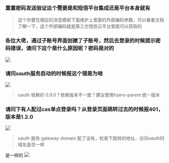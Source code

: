 ### 重置密码发送验证这个需要是和短信平台集成还是平台本身就有

>这个你要在相应的消息模板下面维护上里面的外部编码参数，可以看看文档了解一下，这个外部编码就是第三方短信云平台里面可以获取的


### 各位大佬，通过子账号界面创建了子账号，然后去登录的时候提示密码错误，请问下这个是什么原因呢？密码是对的
![](https://img2020.cnblogs.com/blog/1231979/202004/1231979-20200413205357304-1479448585.png)


### 请问oauth服务启动的时候报这个错是为啥
![](https://img2020.cnblogs.com/blog/1231979/202004/1231979-20200413205434606-1209664177.png)

>oauth 依赖的 0.9.0？依赖版本不一致？建议使用hzero-parent 统一版本


### 请问下有人配过cas单点登录吗？从登录页面跳转过去的时候报401，版本是1.2.0
![](https://img2020.cnblogs.com/blog/1231979/202004/1231979-20200413205454079-27726699.png)

> oauth 服务 gateway-domain 配了没有，检查下跳转的地址，访问oauth时域名是否一样

是一样的
![](https://img2020.cnblogs.com/blog/1231979/202004/1231979-20200413205651783-1768156176.png)

